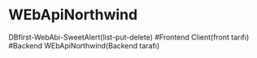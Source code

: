 # WEbApiNorthwind
DBfirst-WebAbi-SweetAlert(list-put-delete)
#Frontend
Client(front tarıfı)
#Backend
WEbApiNorthwind(Backend tarafı)
